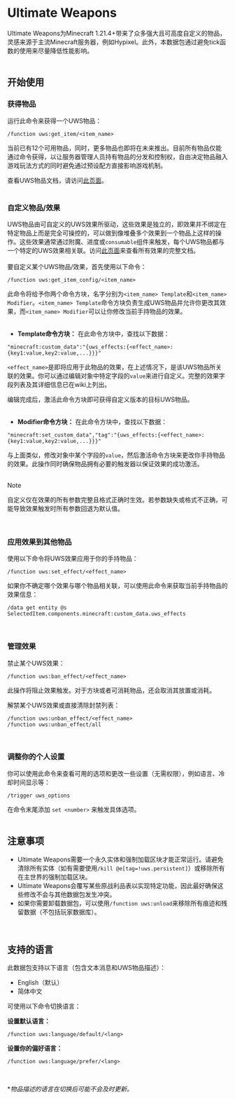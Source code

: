 # Ultimate Weapons
Ultimate Weapons为Minecraft 1.21.4+带来了众多强大且可高度自定义的物品，灵感来源于主流Minecraft服务器，例如Hypixel。此外，本数据包通过避免tick函数的使用来尽量降低性能影响。
<br><br>
## 开始使用
### 获得物品
运行此命令来获得一个UWS物品：
```mcfunction
/function uws:get_item/<item_name>
```
当前已有12个可用物品，同时，更多物品也即将在未来推出。目前所有物品仅能通过命令获得，以让服务器管理人员持有物品的分发和控制权，自由决定物品融入游戏玩法方式的同时避免通过预设配方直接影响游戏机制。

查看UWS物品文档，请访问[此页面](https://github.com/akastrmix/Ultimate-Weapons/wiki/%E7%89%A9%E5%93%81)。
<br><br>
### 自定义物品/效果
UWS物品由可自定义的UWS效果所驱动，这些效果是独立的，即效果并不绑定在特定物品上而是完全可操控的，可以做到像堆叠多个效果到一个物品上这样的操作。这些效果通常通过附魔、进度或`consumable`组件来触发，每个UWS物品都与一个特定的UWS效果相关联。访问[此页面](https://github.com/akastrmix/Ultimate-Weapons/wiki/%E6%95%88%E6%9E%9C)来查看所有效果的完整文档。
<br><br>
要自定义某个UWS物品/效果，首先使用以下命令：
```mcfunction
/function uws:get_item_config/<item_name>
```
此命令将给予你两个命令方块，名字分别为`<item_name> Template`和`<item_name> Modifier`。`<item_name> Template`命令方块负责生成UWS物品并允许你更改其效果，而`<item_name> Modifier`可以让你修改当前手持物品的效果。
<br><br>
- **Template命令方块：** 在此命令方块中，查找以下数据：
```
"minecraft:custom_data":"{uws_effects:{<effect_name>:{key1:value,key2:value,...}}}"
```
`<effect_name>`是即将应用于此物品的效果，在上述情况下，是该UWS物品所关联的效果。你可以通过编辑对象中特定字段的`value`来进行自定义。完整的效果字段列表及其详细信息已在wiki上列出。

编辑完成后，激活此命令方块即可获得自定义版本的目标UWS物品。
<br><br>
- **Modifier命令方块：** 在此命令方块中，查找以下数据：
```
"minecraft:set_custom_data","tag":"{uws_effects:{<effect_name>:{key1:value,key2:value,...}}}"
```
与上面类似，修改对象中某个字段的`value`，然后激活命令方块来更改你手持物品的效果。此操作同时确保物品拥有必要的触发器以保证效果的成功激活。
<br><br>
> [!NOTE]
> 自定义仅在效果的所有参数完整且格式正确时生效。若参数缺失或格式不正确，可能导致效果触发时所有参数回退为默认值。

<br>

### 应用效果到其他物品
使用以下命令将UWS效果应用于你的手持物品：
```mcfunction
/function uws:set_effect/<effect_name>
```
如果你不确定哪个效果与哪个物品相关联，可以使用此命令来获取当前手持物品的效果信息：
```mcfunction
/data get entity @s SelectedItem.components.minecraft:custom_data.uws_effects
```
<br>

### 管理效果
禁止某个UWS效果：
```mcfunction
/function uws:ban_effect/<effect_name>
```
此操作将阻止效果触发。对于方块或者可消耗物品，还会取消其放置或消耗。

解禁某个UWS效果或直接清除封禁列表：
```mcfunction
/function uws:unban_effect/<effect_name>
/function uws:unban_effect/all
```
<br>

### 调整你的个人设置
你可以使用此命令来查看可用的选项和更改一些设置（无需权限），例如语言、冷却时间显示等：
```mcfunction
/trigger uws_options
```
在命令末尾添加 `set <number>` 来触发具体选项。
<br><br>
## 注意事项
- Ultimate Weapons需要一个永久实体和强制加载区块才能正常运行。请避免清除所有实体（如有需要使用`/kill @e[tag=!uws.persistent]`）或移除所有在主世界的强制加载区块。
- Ultimate Weapons会覆写某些原战利品表以实现特定功能，因此最好确保这些修改不会与其他数据包发生冲突。
- 如果你需要卸载数据包，可以使用`/function uws:unload`来移除所有痕迹和残留数据（不包括玩家数据库）。
<br>

## 支持的语言
此数据包支持以下语言（包含文本消息和UWS物品描述）：
- English（默认）
- 简体中文

可使用以下命令切换语言：

**设置默认语言：**
```mcfunction
/function uws:language/default/<lang>
```
**设置你的偏好语言：**
```mcfunction
/function uws:language/prefer/<lang>
```
<br>

**物品描述的语言在切换后可能不会及时更新。*
